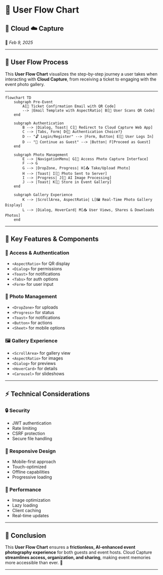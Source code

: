 # 🔄 **User Flow Chart**  

## 📡 Cloud ☁️ Capture  
📅 *Feb 9, 2025*  

---

## 📍 **User Flow Process**  

This **User Flow Chart** visualizes the step-by-step journey a user takes when interacting with **Cloud Capture**, from receiving a ticket to engaging with the event photo gallery.  

---

```mermaid
flowchart TD
    subgraph Pre-Event
        A[📧 Ticket Confirmation Email with QR Code] 
        --> |Email Template with AspectRatio| B[📱 User Scans QR Code]
    end

    subgraph Authentication
        B --> |Dialog, Toast| C[🔗 Redirect to Cloud Capture Web App]
        C --> |Tabs, Form| D{🔑 Authentication Choice?}
        D -- "🔓 Login/Register" --> |Form, Button| E[👤 User Logs In]
        D -- "🚶 Continue as Guest" --> |Button| F[Proceed as Guest]
    end

    subgraph Photo Management
        E --> |NavigationMenu| G[📸 Access Photo Capture Interface]
        F --> G
        G --> |DropZone, Progress| H[📤 Take/Upload Photo]
        H --> |Toast| I[🚀 Photo Sent to Server]
        I --> |Progress| J[🤖 AI Image Processing]
        J --> |Toast| K[💾 Store in Event Gallery]
    end

    subgraph Gallery Experience
        K --> |ScrollArea, AspectRatio| L[🖼️ Real-Time Photo Gallery Display]
        L --> |Dialog, HoverCard| M[📥 User Views, Shares & Downloads Photos]
    end
```

---

## 🎯 **Key Features & Components**  

### 📱 **Access & Authentication**
- `<AspectRatio>` for QR display
- `<Dialog>` for permissions
- `<Toast>` for notifications
- `<Tabs>` for auth options
- `<Form>` for user input

### 📸 **Photo Management**
- `<DropZone>` for uploads
- `<Progress>` for status
- `<Toast>` for notifications
- `<Button>` for actions
- `<Sheet>` for mobile options

### 🖼️ **Gallery Experience**
- `<ScrollArea>` for gallery view
- `<AspectRatio>` for images
- `<Dialog>` for previews
- `<HoverCard>` for details
- `<Carousel>` for slideshows

---

## ⚡ **Technical Considerations**

### 🔒 Security
- JWT authentication
- Rate limiting
- CSRF protection
- Secure file handling

### 📱 Responsive Design
- Mobile-first approach
- Touch-optimized
- Offline capabilities
- Progressive loading

### 🚀 Performance
- Image optimization
- Lazy loading
- Client caching
- Real-time updates

---

## 🎯 **Conclusion**  
This **User Flow Chart** ensures a **frictionless, AI-enhanced event photography experience** for both guests and event hosts. Cloud Capture **streamlines access, organization, and sharing**, making event memories more accessible than ever. 🎉  

---
